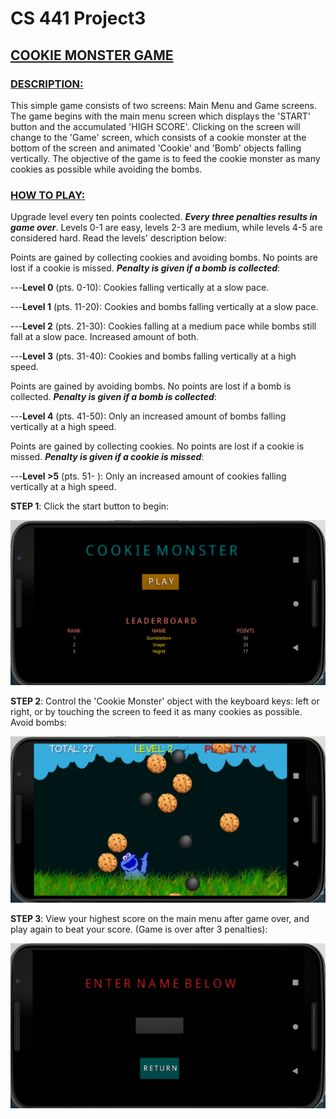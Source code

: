 # CS 441 Project3
## <ins>COOKIE MONSTER GAME</ins>

### <ins>DESCRIPTION:</ins>
This simple game consists of two screens: Main Menu and Game screens. The game begins with the main menu screen which displays the 'START' button and the accumulated 'HIGH SCORE'. Clicking on the screen will change to the 'Game' screen, which consists of a cookie monster at the bottom of the screen and animated 'Cookie' and 'Bomb' objects falling vertically. The objective of the game is to feed the cookie monster as many cookies as possible while avoiding the bombs.

### <ins>HOW TO PLAY:</ins> 
Upgrade level every ten points coolected. ***Every three penalties results in game over***. Levels 0-1 are easy, levels 2-3 are medium, while levels 4-5 are considered hard. Read the levels' description below:

Points are gained by collecting cookies and avoiding bombs. No points are lost if a cookie is missed. ***Penalty is given if a bomb is collected***:

---**Level 0** (pts. 0-10): Cookies falling vertically at a slow pace.

---**Level 1** (pts. 11-20): Cookies and bombs falling vertically at a slow pace.

---**Level 2** (pts. 21-30): Cookies falling at a medium pace while bombs still fall at a slow pace. Increased amount of both.

---**Level 3** (pts. 31-40): Cookies and bombs falling vertically at a high speed.

Points are gained by avoiding bombs. No points are lost if a bomb is collected. ***Penalty is given if a bomb is collected***:

---**Level 4** (pts. 41-50): Only an increased amount of bombs falling vertically at a high speed.

Points are gained by collecting cookies. No points are lost if a cookie is missed. ***Penalty is given if a cookie is missed***:

---**Level >5** (pts. 51- ): Only an increased amount of cookies falling vertically at a high speed. 

**STEP 1**: Click the start button to begin:

![alt text](screenshots/figure1.png)

**STEP 2**: Control the 'Cookie Monster' object with the keyboard keys: left or right, or by touching the screen to feed it as many cookies as possible. Avoid bombs:

![alt text](screenshots/figure2.png)

**STEP 3**: View your highest score on the main menu after game over, and play again to beat your score. (Game is over after 3 penalties): 

![alt text](screenshots/figure3.png)
